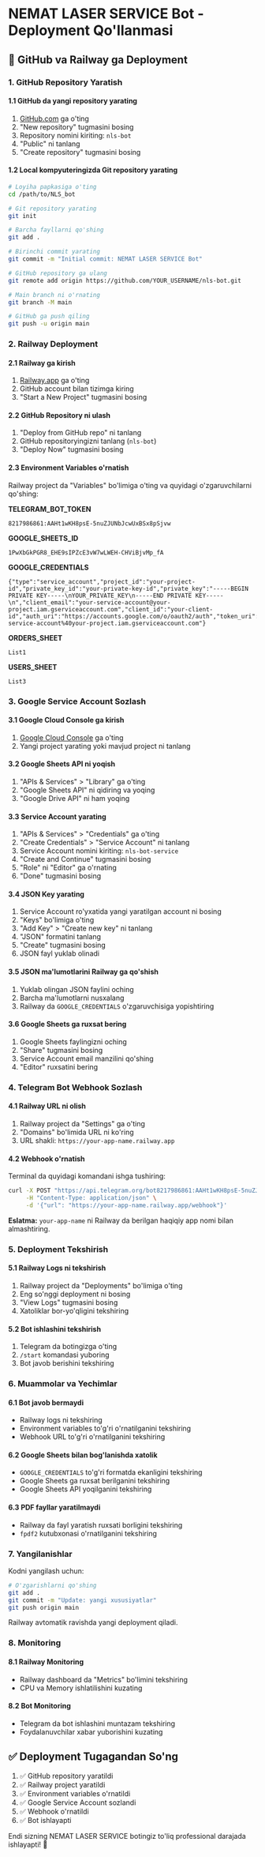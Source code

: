 # NEMAT LASER SERVICE Bot - Deployment Qo'llanmasi

## 🚀 GitHub va Railway ga Deployment

### 1. GitHub Repository Yaratish

#### 1.1 GitHub da yangi repository yarating
1. [GitHub.com](https://github.com) ga o'ting
2. "New repository" tugmasini bosing
3. Repository nomini kiriting: `nls-bot`
4. "Public" ni tanlang
5. "Create repository" tugmasini bosing

#### 1.2 Local kompyuteringizda Git repository yarating
```bash
# Loyiha papkasiga o'ting
cd /path/to/NLS_bot

# Git repository yarating
git init

# Barcha fayllarni qo'shing
git add .

# Birinchi commit yarating
git commit -m "Initial commit: NEMAT LASER SERVICE Bot"

# GitHub repository ga ulang
git remote add origin https://github.com/YOUR_USERNAME/nls-bot.git

# Main branch ni o'rnating
git branch -M main

# GitHub ga push qiling
git push -u origin main
```

### 2. Railway Deployment

#### 2.1 Railway ga kirish
1. [Railway.app](https://railway.app) ga o'ting
2. GitHub account bilan tizimga kiring
3. "Start a New Project" tugmasini bosing

#### 2.2 GitHub Repository ni ulash
1. "Deploy from GitHub repo" ni tanlang
2. GitHub repositoryingizni tanlang (`nls-bot`)
3. "Deploy Now" tugmasini bosing

#### 2.3 Environment Variables o'rnatish

Railway project da "Variables" bo'limiga o'ting va quyidagi o'zgaruvchilarni qo'shing:

**TELEGRAM_BOT_TOKEN**
```
8217986861:AAHt1wKH8psE-5nuZJUNbJcwUxBSx8pSjvw
```

**GOOGLE_SHEETS_ID**
```
1PwXbGkPGR8_EHE9sIPZcE3vW7wLWEH-CHViBjvMp_fA
```

**GOOGLE_CREDENTIALS**
```
{"type":"service_account","project_id":"your-project-id","private_key_id":"your-private-key-id","private_key":"-----BEGIN PRIVATE KEY-----\nYOUR_PRIVATE_KEY\n-----END PRIVATE KEY-----\n","client_email":"your-service-account@your-project.iam.gserviceaccount.com","client_id":"your-client-id","auth_uri":"https://accounts.google.com/o/oauth2/auth","token_uri":"https://oauth2.googleapis.com/token","auth_provider_x509_cert_url":"https://www.googleapis.com/oauth2/v1/certs","client_x509_cert_url":"https://www.googleapis.com/robot/v1/metadata/x509/your-service-account%40your-project.iam.gserviceaccount.com"}
```

**ORDERS_SHEET**
```
List1
```

**USERS_SHEET**
```
List3
```

### 3. Google Service Account Sozlash

#### 3.1 Google Cloud Console ga kirish
1. [Google Cloud Console](https://console.cloud.google.com/) ga o'ting
2. Yangi project yarating yoki mavjud project ni tanlang

#### 3.2 Google Sheets API ni yoqish
1. "APIs & Services" > "Library" ga o'ting
2. "Google Sheets API" ni qidiring va yoqing
3. "Google Drive API" ni ham yoqing

#### 3.3 Service Account yarating
1. "APIs & Services" > "Credentials" ga o'ting
2. "Create Credentials" > "Service Account" ni tanlang
3. Service Account nomini kiriting: `nls-bot-service`
4. "Create and Continue" tugmasini bosing
5. "Role" ni "Editor" ga o'rnating
6. "Done" tugmasini bosing

#### 3.4 JSON Key yarating
1. Service Account ro'yxatida yangi yaratilgan account ni bosing
2. "Keys" bo'limiga o'ting
3. "Add Key" > "Create new key" ni tanlang
4. "JSON" formatini tanlang
5. "Create" tugmasini bosing
6. JSON fayl yuklab olinadi

#### 3.5 JSON ma'lumotlarini Railway ga qo'shish
1. Yuklab olingan JSON faylini oching
2. Barcha ma'lumotlarni nusxalang
3. Railway da `GOOGLE_CREDENTIALS` o'zgaruvchisiga yopishtiring

#### 3.6 Google Sheets ga ruxsat bering
1. Google Sheets faylingizni oching
2. "Share" tugmasini bosing
3. Service Account email manzilini qo'shing
4. "Editor" ruxsatini bering

### 4. Telegram Bot Webhook Sozlash

#### 4.1 Railway URL ni olish
1. Railway project da "Settings" ga o'ting
2. "Domains" bo'limida URL ni ko'ring
3. URL shakli: `https://your-app-name.railway.app`

#### 4.2 Webhook o'rnatish
Terminal da quyidagi komandani ishga tushiring:

```bash
curl -X POST "https://api.telegram.org/bot8217986861:AAHt1wKH8psE-5nuZJUNbJcwUxBSx8pSjvw/setWebhook" \
     -H "Content-Type: application/json" \
     -d '{"url": "https://your-app-name.railway.app/webhook"}'
```

**Eslatma:** `your-app-name` ni Railway da berilgan haqiqiy app nomi bilan almashtiring.

### 5. Deployment Tekshirish

#### 5.1 Railway Logs ni tekshirish
1. Railway project da "Deployments" bo'limiga o'ting
2. Eng so'nggi deployment ni bosing
3. "View Logs" tugmasini bosing
4. Xatoliklar bor-yo'qligini tekshiring

#### 5.2 Bot ishlashini tekshirish
1. Telegram da botingizga o'ting
2. `/start` komandasi yuboring
3. Bot javob berishini tekshiring

### 6. Muammolar va Yechimlar

#### 6.1 Bot javob bermaydi
- Railway logs ni tekshiring
- Environment variables to'g'ri o'rnatilganini tekshiring
- Webhook URL to'g'ri o'rnatilganini tekshiring

#### 6.2 Google Sheets bilan bog'lanishda xatolik
- `GOOGLE_CREDENTIALS` to'g'ri formatda ekanligini tekshiring
- Google Sheets ga ruxsat berilganini tekshiring
- Google Sheets API yoqilganini tekshiring

#### 6.3 PDF fayllar yaratilmaydi
- Railway da fayl yaratish ruxsati borligini tekshiring
- `fpdf2` kutubxonasi o'rnatilganini tekshiring

### 7. Yangilanishlar

Kodni yangilash uchun:
```bash
# O'zgarishlarni qo'shing
git add .
git commit -m "Update: yangi xususiyatlar"
git push origin main
```

Railway avtomatik ravishda yangi deployment qiladi.

### 8. Monitoring

#### 8.1 Railway Monitoring
- Railway dashboard da "Metrics" bo'limini tekshiring
- CPU va Memory ishlatilishini kuzating

#### 8.2 Bot Monitoring
- Telegram da bot ishlashini muntazam tekshiring
- Foydalanuvchilar xabar yuborishini kuzating

## ✅ Deployment Tugagandan So'ng

1. ✅ GitHub repository yaratildi
2. ✅ Railway project yaratildi
3. ✅ Environment variables o'rnatildi
4. ✅ Google Service Account sozlandi
5. ✅ Webhook o'rnatildi
6. ✅ Bot ishlayapti

Endi sizning NEMAT LASER SERVICE botingiz to'liq professional darajada ishlayapti! 🎉 